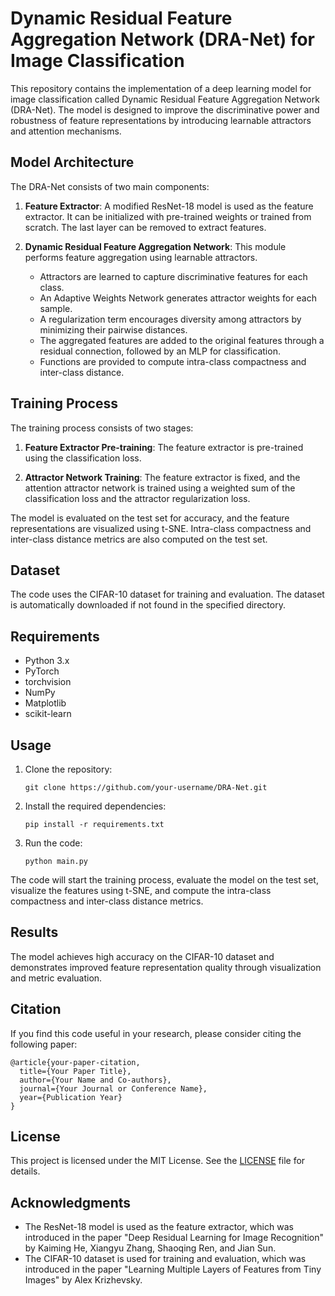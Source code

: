 # Dynamic Residual Feature Aggregation Network (DRA-Net) for Image Classification

This repository contains the implementation of a deep learning model for image classification called Dynamic Residual Feature Aggregation Network (DRA-Net). The model is designed to improve the discriminative power and robustness of feature representations by introducing learnable attractors and attention mechanisms.

## Model Architecture

The DRA-Net consists of two main components:

1. **Feature Extractor**: A modified ResNet-18 model is used as the feature extractor. It can be initialized with pre-trained weights or trained from scratch. The last layer can be removed to extract features.

2. **Dynamic Residual Feature Aggregation Network**: This module performs feature aggregation using learnable attractors.
   - Attractors are learned to capture discriminative features for each class.
   - An Adaptive Weights Network generates attractor weights for each sample.
   - A regularization term encourages diversity among attractors by minimizing their pairwise distances.
   - The aggregated features are added to the original features through a residual connection, followed by an MLP for classification.
   - Functions are provided to compute intra-class compactness and inter-class distance.

## Training Process

The training process consists of two stages:

1. **Feature Extractor Pre-training**: The feature extractor is pre-trained using the classification loss.

2. **Attractor Network Training**: The feature extractor is fixed, and the attention attractor network is trained using a weighted sum of the classification loss and the attractor regularization loss.

The model is evaluated on the test set for accuracy, and the feature representations are visualized using t-SNE. Intra-class compactness and inter-class distance metrics are also computed on the test set.

## Dataset

The code uses the CIFAR-10 dataset for training and evaluation. The dataset is automatically downloaded if not found in the specified directory.

## Requirements

- Python 3.x
- PyTorch
- torchvision
- NumPy
- Matplotlib
- scikit-learn

## Usage

1. Clone the repository:
   ```
   git clone https://github.com/your-username/DRA-Net.git
   ```

2. Install the required dependencies:
   ```
   pip install -r requirements.txt
   ```

3. Run the code:
   ```
   python main.py
   ```

The code will start the training process, evaluate the model on the test set, visualize the features using t-SNE, and compute the intra-class compactness and inter-class distance metrics.

## Results

The model achieves high accuracy on the CIFAR-10 dataset and demonstrates improved feature representation quality through visualization and metric evaluation.

## Citation

If you find this code useful in your research, please consider citing the following paper:

```
@article{your-paper-citation,
  title={Your Paper Title},
  author={Your Name and Co-authors},
  journal={Your Journal or Conference Name},
  year={Publication Year}
}
```

## License

This project is licensed under the MIT License. See the [LICENSE](LICENSE) file for details.

## Acknowledgments

- The ResNet-18 model is used as the feature extractor, which was introduced in the paper "Deep Residual Learning for Image Recognition" by Kaiming He, Xiangyu Zhang, Shaoqing Ren, and Jian Sun.
- The CIFAR-10 dataset is used for training and evaluation, which was introduced in the paper "Learning Multiple Layers of Features from Tiny Images" by Alex Krizhevsky.
